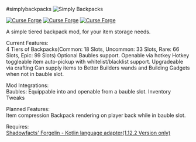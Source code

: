 #simplybackpacks
![](https://i.imgur.com/XTAbQ1d.png "Simply Backpacks")

[![Curse Forge](http://cf.way2muchnoise.eu/simply-backpacks.svg)](https://minecraft.curseforge.com/projects/simply-backpacks)
[![Curse Forge](http://cf.way2muchnoise.eu/versions/simply-backpacks.svg)](https://minecraft.curseforge.com/projects/simply-backpacks)
[![Curse Forge](http://cf.way2muchnoise.eu/packs/short_simply-backpacks.svg)](https://minecraft.curseforge.com/projects/simply-backpacks)

A simple tiered backpack mod, for your item storage needs.

Current Features:  
  4 Tiers of Backpacks(Common: 18 Slots, Uncommon: 33 Slots, Rare: 66 Slots, Epic: 99 Slots)
  Optional Baubles support.
  Openable via hotkey
  Hotkey toggleable item auto-pickup with whitelist/blacklist support.
  Upgradeable via crafting
  Can supply items to Better Builders wands and Building Gadgets when not in bauble slot.

Mod Integrations:  
  Baubles: Equippable into and openable from a bauble slot.
  Inventory Tweaks

Planned Features:  
  Item compression
  Backpack rendering on player back while in bauble slot.

Requires:  
  [Shadowfacts' Forgelin - Kotlin language adapter(1.12.2 Version only)](https://www.curseforge.com/minecraft/mc-mods/shadowfacts-forgelin)
